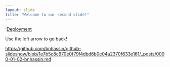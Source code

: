 ```yaml
---
layout: slide
title: "Welcome to our second slide!"
---
```

:[Deployment](https://bnhassin.github.io/github-slideshow/#/)

Use the left arrow to go back!

https://github.com/bnhassin/github-slideshow/blob/1e7b5c8c970e0f79f4dbd6b0e04a2370f633e161/_posts/0000-01-02-bnhassin.md
